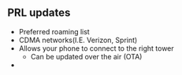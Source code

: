 ## PRL updates
- Preferred roaming list
- CDMA networks(I.E. Verizon, Sprint)
- Allows your phone to connect to the right tower
	- Can be updated over the air (OTA)
- 